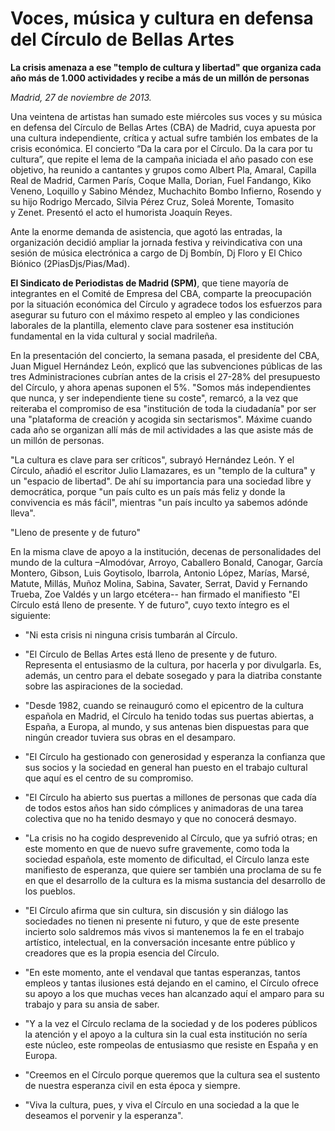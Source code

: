 # Voces, música y cultura en defensa del Círculo de Bellas Artes

**La crisis amenaza a ese "templo de cultura y libertad" que organiza cada año más de 1.000 actividades y recibe a más de un millón de personas**

*Madrid, 27 de noviembre de 2013.*

Una veintena de artistas han sumado este miércoles sus voces y su música en defensa del Círculo de Bellas Artes (CBA) de Madrid, cuya apuesta por una cultura independiente, crítica y actual sufre también los embates de la crisis económica. El concierto “Da la cara por el Círculo. Da la cara por tu cultura”, que repite el lema de la campaña iniciada el año pasado con ese objetivo, ha reunido a cantantes y grupos como Albert Pla, Amaral, Capilla Real de Madrid, Carmen París, Coque Malla, Dorian, Fuel Fandango, Kiko Veneno, Loquillo y Sabino Méndez, Muchachito Bombo Infierno, Rosendo y su hijo Rodrigo Mercado, Silvia Pérez Cruz, Soleá Morente, Tomasito y Zenet. Presentó el acto el humorista Joaquín Reyes.

Ante la enorme demanda de asistencia, que agotó las entradas, la organización decidió ampliar la jornada festiva y reivindicativa con una sesión de música electrónica a cargo de Dj Bombín, Dj Floro y El Chico Biónico (2PiasDjs/Pias/Mad).

**El Sindicato de Periodistas de Madrid (SPM)**, que tiene mayoría de integrantes en el Comité de Empresa del CBA, comparte la preocupación por la situación económica del Círculo y agradece todos los esfuerzos para asegurar su futuro con el máximo respeto al empleo y las condiciones laborales de la plantilla, elemento clave para sostener esa institución fundamental en la vida cultural y social madrileña.

En la presentación del concierto, la semana pasada, el presidente del CBA, Juan Miguel Hernández León, explicó que las subvenciones públicas de las tres Administraciones cubrían antes de la crisis el 27-28% del presupuesto del Círculo, y ahora apenas suponen el 5%. "Somos más independientes que nunca, y ser independiente tiene su coste", remarcó, a la vez que reiteraba el compromiso de esa "institución de toda la ciudadanía" por ser una "plataforma de creación y acogida sin sectarismos". Máxime cuando cada año se organizan allí más de mil actividades a las que asiste más de un millón de personas.

"La cultura es clave para ser críticos", subrayó Hernández León. Y el Círculo, añadió el escritor Julio Llamazares, es un "templo de la cultura" y un "espacio de libertad". De ahí su importancia para una sociedad libre y democrática, porque "un país culto es un país más feliz y donde la convivencia es más fácil", mientras "un país inculto ya sabemos adónde lleva".

"Lleno de presente y de futuro"

En la misma clave de apoyo a la institución, decenas de personalidades del mundo de la cultura –Almodóvar, Arroyo, Caballero Bonald, Canogar, García Montero, Gibson, Luis Goytisolo, Ibarrola, Antonio López, Marías, Marsé, Matute, Millás, Muñoz Molina, Sabina, Savater, Serrat, David y Fernando Trueba, Zoe Valdés y un largo etcétera-- han firmado el manifiesto "El Círculo está lleno de presente. Y de futuro", cuyo texto íntegro es el siguiente:

- "Ni esta crisis ni ninguna crisis tumbarán al Círculo.

- "El Círculo de Bellas Artes está lleno de presente y de futuro. Representa el entusiasmo de la cultura, por hacerla y por divulgarla. Es, además, un centro para el debate sosegado y para la diatriba constante sobre las aspiraciones de la sociedad.

- "Desde 1982, cuando se reinauguró como el epicentro de la cultura española en Madrid, el Círculo ha tenido todas sus puertas abiertas, a España, a Europa, al mundo, y sus antenas bien dispuestas para que ningún creador tuviera sus obras en el desamparo.

- "El Círculo ha gestionado con generosidad y esperanza la confianza que sus socios y la sociedad en general han puesto en el trabajo cultural que aquí es el centro de su compromiso.

- "El Círculo ha abierto sus puertas a millones de personas que cada día de todos estos años han sido cómplices y animadoras de una tarea colectiva que no ha tenido desmayo y que no conocerá desmayo.

- "La crisis no ha cogido desprevenido al Círculo, que ya sufrió otras; en este momento en que de nuevo sufre gravemente, como toda la sociedad española, este momento de dificultad, el Círculo lanza este manifiesto de esperanza, que quiere ser también una proclama de su fe en que el desarrollo de la cultura es la misma sustancia del desarrollo de los pueblos.

- "El Círculo afirma que sin cultura, sin discusión y sin diálogo las sociedades no tienen ni presente ni futuro, y que de este presente incierto solo saldremos más vivos si mantenemos la fe en el trabajo artístico, intelectual, en la conversación incesante entre público y creadores que es la propia esencia del Círculo.

- "En este momento, ante el vendaval que tantas esperanzas, tantos empleos y tantas ilusiones está dejando en el camino, el Círculo ofrece su apoyo a los que muchas veces han alcanzado aquí el amparo para su trabajo y para su ansia de saber.

- "Y a la vez el Círculo reclama de la sociedad y de los poderes públicos la atención y el apoyo a la cultura sin la cual esta institución no sería este núcleo, este rompeolas de entusiasmo que resiste en España y en Europa.

- "Creemos en el Círculo porque queremos que la cultura sea el sustento de nuestra esperanza civil en esta época y siempre.

- "Viva la cultura, pues, y viva el Círculo en una sociedad a la que le deseamos el porvenir y la esperanza".
